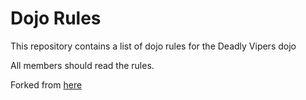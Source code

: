 Dojo Rules
==========

This repository contains a list of dojo rules for the Deadly Vipers dojo

All members should read the rules.

Forked from [here](https://github.com/deadlyvipers)
